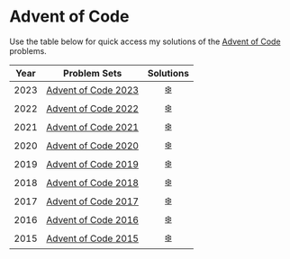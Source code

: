 # Advent of Code

Use the table below for quick access my solutions of the [Advent of Code](https://adventofcode.com/) problems.

| Year |                     Problem Sets                     |          Solutions          |
|------|:----------------------------------------------------:|:---------------------------:|
| 2023 | [Advent of Code 2023](https://adventofcode.com/2023) | [:snowflake:](src/year2023) |
| 2022 | [Advent of Code 2022](https://adventofcode.com/2022) | [:snowflake:](src/year2022) |
| 2021 | [Advent of Code 2021](https://adventofcode.com/2021) | [:snowflake:](src/year2021) |
| 2020 | [Advent of Code 2020](https://adventofcode.com/2020) | [:snowflake:](src/year2020) |
| 2019 | [Advent of Code 2019](https://adventofcode.com/2019) | [:snowflake:](src/year2019) |
| 2018 | [Advent of Code 2018](https://adventofcode.com/2018) | [:snowflake:](src/year2018) |
| 2017 | [Advent of Code 2017](https://adventofcode.com/2017) | [:snowflake:](src/year2017) |
| 2016 | [Advent of Code 2016](https://adventofcode.com/2016) | [:snowflake:](src/year2016) |
| 2015 | [Advent of Code 2015](https://adventofcode.com/2015) | [:snowflake:](src/year2015) |